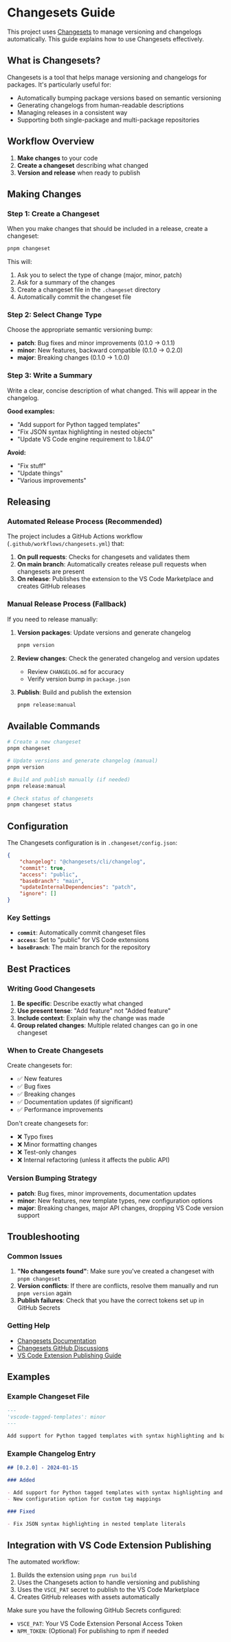 # Changesets Guide

This project uses [Changesets](https://github.com/changesets/changesets) to manage versioning and changelogs automatically. This guide explains how to use Changesets effectively.

## What is Changesets?

Changesets is a tool that helps manage versioning and changelogs for packages. It's particularly useful for:

- Automatically bumping package versions based on semantic versioning
- Generating changelogs from human-readable descriptions
- Managing releases in a consistent way
- Supporting both single-package and multi-package repositories

## Workflow Overview

1. **Make changes** to your code
2. **Create a changeset** describing what changed
3. **Version and release** when ready to publish

## Making Changes

### Step 1: Create a Changeset

When you make changes that should be included in a release, create a changeset:

```bash
pnpm changeset
```

This will:

1. Ask you to select the type of change (major, minor, patch)
2. Ask for a summary of the changes
3. Create a changeset file in the `.changeset` directory
4. Automatically commit the changeset file

### Step 2: Select Change Type

Choose the appropriate semantic versioning bump:

- **patch**: Bug fixes and minor improvements (0.1.0 → 0.1.1)
- **minor**: New features, backward compatible (0.1.0 → 0.2.0)
- **major**: Breaking changes (0.1.0 → 1.0.0)

### Step 3: Write a Summary

Write a clear, concise description of what changed. This will appear in the changelog.

**Good examples:**

- "Add support for Python tagged templates"
- "Fix JSON syntax highlighting in nested objects"
- "Update VS Code engine requirement to 1.84.0"

**Avoid:**

- "Fix stuff"
- "Update things"
- "Various improvements"

## Releasing

### Automated Release Process (Recommended)

The project includes a GitHub Actions workflow (`.github/workflows/changesets.yml`) that:

1. **On pull requests**: Checks for changesets and validates them
2. **On main branch**: Automatically creates release pull requests when changesets are present
3. **On release**: Publishes the extension to the VS Code Marketplace and creates GitHub releases

### Manual Release Process (Fallback)

If you need to release manually:

1. **Version packages**: Update versions and generate changelog

   ```bash
   pnpm version
   ```

2. **Review changes**: Check the generated changelog and version updates
   - Review `CHANGELOG.md` for accuracy
   - Verify version bump in `package.json`

3. **Publish**: Build and publish the extension
   ```bash
   pnpm release:manual
   ```

## Available Commands

```bash
# Create a new changeset
pnpm changeset

# Update versions and generate changelog (manual)
pnpm version

# Build and publish manually (if needed)
pnpm release:manual

# Check status of changesets
pnpm changeset status
```

## Configuration

The Changesets configuration is in `.changeset/config.json`:

```json
{
	"changelog": "@changesets/cli/changelog",
	"commit": true,
	"access": "public",
	"baseBranch": "main",
	"updateInternalDependencies": "patch",
	"ignore": []
}
```

### Key Settings

- **`commit`**: Automatically commit changeset files
- **`access`**: Set to "public" for VS Code extensions
- **`baseBranch`**: The main branch for the repository

## Best Practices

### Writing Good Changesets

1. **Be specific**: Describe exactly what changed
2. **Use present tense**: "Add feature" not "Added feature"
3. **Include context**: Explain why the change was made
4. **Group related changes**: Multiple related changes can go in one changeset

### When to Create Changesets

Create changesets for:

- ✅ New features
- ✅ Bug fixes
- ✅ Breaking changes
- ✅ Documentation updates (if significant)
- ✅ Performance improvements

Don't create changesets for:

- ❌ Typo fixes
- ❌ Minor formatting changes
- ❌ Test-only changes
- ❌ Internal refactoring (unless it affects the public API)

### Version Bumping Strategy

- **patch**: Bug fixes, minor improvements, documentation updates
- **minor**: New features, new template types, new configuration options
- **major**: Breaking changes, major API changes, dropping VS Code version support

## Troubleshooting

### Common Issues

1. **"No changesets found"**: Make sure you've created a changeset with `pnpm changeset`
2. **Version conflicts**: If there are conflicts, resolve them manually and run `pnpm version` again
3. **Publish failures**: Check that you have the correct tokens set up in GitHub Secrets

### Getting Help

- [Changesets Documentation](https://github.com/changesets/changesets)
- [Changesets GitHub Discussions](https://github.com/changesets/changesets/discussions)
- [VS Code Extension Publishing Guide](https://code.visualstudio.com/api/working-with-extensions/publishing-extension)

## Examples

### Example Changeset File

```markdown
---
'vscode-tagged-templates': minor
---

Add support for Python tagged templates with syntax highlighting and background tinting
```

### Example Changelog Entry

```markdown
## [0.2.0] - 2024-01-15

### Added

- Add support for Python tagged templates with syntax highlighting and background tinting
- New configuration option for custom tag mappings

### Fixed

- Fix JSON syntax highlighting in nested template literals
```

## Integration with VS Code Extension Publishing

The automated workflow:

1. Builds the extension using `pnpm run build`
2. Uses the Changesets action to handle versioning and publishing
3. Uses the `VSCE_PAT` secret to publish to the VS Code Marketplace
4. Creates GitHub releases with assets automatically

Make sure you have the following GitHub Secrets configured:

- `VSCE_PAT`: Your VS Code Extension Personal Access Token
- `NPM_TOKEN`: (Optional) For publishing to npm if needed
